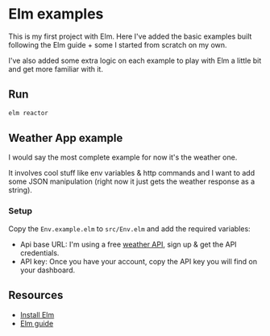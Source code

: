 # Elm examples

This is my first project with Elm. Here I've added the basic examples built following the Elm guide + some I started from scratch on my own.

I've also added some extra logic on each example to play with Elm a little bit and get more familiar with it.

## Run

```bash
elm reactor
```

## Weather App example

I would say the most complete example for now it's the weather one.

It involves cool stuff like env variables & http commands and I want to add some JSON manipulation (right now it just gets the weather response as a string).

### Setup

Copy the `Env.example.elm` to `src/Env.elm` and add the required variables:

* Api base URL: I'm using a free [weather API](https://www.weatherapi.com/), sign up & get the API credentials.
* API key: Once you have your account, copy the API key you will find on your dashboard.

## Resources

* [Install Elm](https://guide.elm-lang.org/install/elm.html)
* [Elm guide](https://guide.elm-lang.org/)
